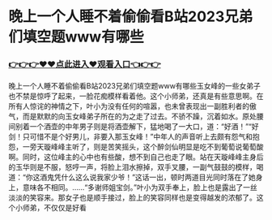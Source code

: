 # 晚上一个人睡不着偷偷看B站2023兄弟们填空题www有哪些

### <a href="https://github.com/joodfer/vbgty/issues/1">👉👉👉♥♥点此进入♥观看入口👈👉👉</a>


晚上一个人睡不着偷偷看B站2023兄弟们填空题www有哪些玉女峰的一些女弟子也不禁是惊呼了起来，一脸花痴模样看着他。这个小师弟，还真是有些意思啊。在所有人惊诧的神情之下，叶小为没有任何的喧嚣，也未曾表现出一副胜利者的傲气，而是默默的向玉女峰弟子所在的为之走了过去。不骄不躁，沉着如水。原处腰间别着一个酒壶的中年男子则是将酒壶解下，猛地喝了一大口，道：“好酒！”“好剑！只可惜不是个好男儿，非要入那玉女峰！”中年人的声音听上去颇有怨气和抱怨，一旁天璇峰峰主听了，则是苦笑摇头，这个醉剑仙明显是吃不到葡萄说葡萄酸啊。同时，这位峰主的心中也有些酸，想不到自己也走了眼。站在天璇峰峰主身后的玉华则是不服，怒哼一声，将脸上泪水擦掉，双手叉腰，一副气鼓鼓的模样，喝道：“你这酒鬼凭什么这么说我家少爷！”这话一出，顿时两道目光同时落在了她身上，意味各不相同。……“多谢师姐宝剑。”叶小为双手奉上，脸上也是露出了一丝淡淡的笑容来。那女子也是顺手接过，脸上的笑容同样也是变得越发的浓郁了。这个小师弟，不仅仅是好看
